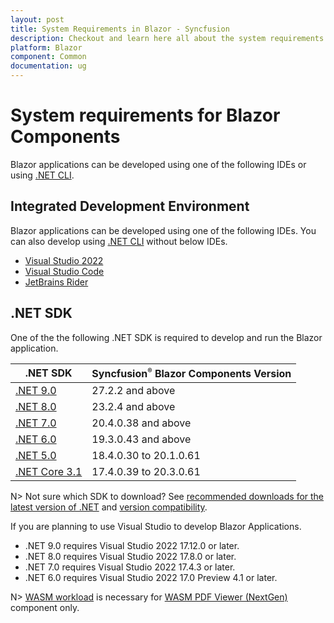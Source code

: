```yaml
---
layout: post
title: System Requirements in Blazor - Syncfusion
description: Checkout and learn here all about the system requirements needed to use Syncfusion Blazor Components.
platform: Blazor
component: Common
documentation: ug
---
```


# System requirements for Blazor Components

Blazor applications can be developed using one of the following IDEs or using [.NET CLI](https://learn.microsoft.com/en-us/dotnet/core/tools/).

## Integrated Development Environment

Blazor applications can be developed using one of the following IDEs. You can also develop using [.NET CLI](https://learn.microsoft.com/en-us/dotnet/core/tools/) without below IDEs.

* [Visual Studio 2022](https://visualstudio.microsoft.com/vs/)
* [Visual Studio Code](https://code.visualstudio.com/download)
* [JetBrains Rider](https://www.jetbrains.com/rider/)

## .NET SDK

One of the the following .NET SDK is required to develop and run the Blazor application.

| .NET SDK | Syncfusion<sup style="font-size:70%">&reg;</sup> Blazor Components Version |
| ------------- | ------------- |
| [.NET 9.0](https://dotnet.microsoft.com/en-us/download/dotnet/9.0) | 27.2.2 and above |
| [.NET 8.0](https://dotnet.microsoft.com/en-us/download/dotnet/8.0) | 23.2.4 and above |
| [.NET 7.0](https://dotnet.microsoft.com/en-us/download/dotnet/7.0) | 20.4.0.38 and above |
| [.NET 6.0](https://dotnet.microsoft.com/en-us/download/dotnet/6.0) | 19.3.0.43 and above |
| [.NET 5.0](https://dotnet.microsoft.com/en-us/download/dotnet/5.0) | 18.4.0.30 to 20.1.0.61  |
| [.NET Core 3.1](https://dotnet.microsoft.com/en-us/download/dotnet/3.1) | 17.4.0.39 to 20.3.0.61 |

N> Not sure which SDK to download? See [recommended downloads for the latest version of .NET](https://dotnet.microsoft.com/en-us/download) and [version compatibility](https://blazor.syncfusion.com/documentation/common/how-to/version-compatibility).

If you are planning to use Visual Studio to develop Blazor Applications.

* .NET 9.0 requires Visual Studio 2022 17.12.0 or later.
* .NET 8.0 requires Visual Studio 2022 17.8.0 or later.
* .NET 7.0 requires Visual Studio 2022 17.4.3 or later.
* .NET 6.0 requires Visual Studio 2022 17.0 Preview 4.1 or later.

N> [WASM workload](https://learn.microsoft.com/en-us/aspnet/core/blazor/webassembly-build-tools-and-aot?view=aspnetcore-8.0#net-webassembly-build-tools) is necessary for [WASM PDF Viewer (NextGen)](https://blazor.syncfusion.com/documentation/pdfviewer-2/getting-started/web-assembly-application#prerequisites) component only.
